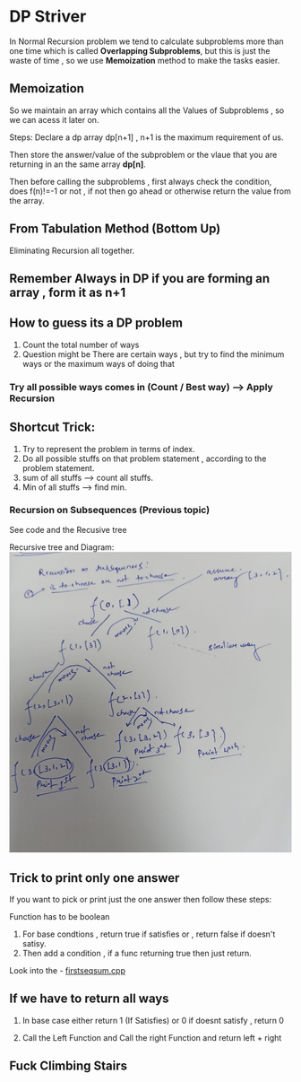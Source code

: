 # DP Striver
In Normal Recursion problem we tend to calculate subproblems more than one time which is called **Overlapping Subproblems**, but this is just the waste of time , so we use **Memoization** method to make the tasks easier.

## Memoization
So we maintain an array which contains all the Values of Subproblems , so we can acess it later on.

Steps:
Declare a dp array dp[n+1] , n+1 is the maximum requirement of us.

Then store the answer/value of the subproblem or the vlaue that you are returning in an the same array **dp[n]**.

Then before calling the subproblems , first always check the condition, does f(n)!=-1 or not , if not then go ahead or otherwise return the value from the array.


## From Tabulation Method (Bottom Up)
Eliminating Recursion all together.

## Remember Always in DP if you are forming an array , form it as n+1


## How to guess its a DP problem
1. Count the total number of ways
2. Question might be There are certain ways , but try to find the minimum ways or the maximum ways of doing that

### Try all possible ways comes in (Count / Best way) --> Apply Recursion

## Shortcut Trick:
1. Try to represent the problem in terms of index. 
2. Do all possible stuffs on that problem statement , according to the problem statement.
3. sum of all stuffs --> count all stuffs.
4. Min of all stuffs --> find min.


### Recursion on Subsequences (Previous topic)
See code and the Recusive tree

Recursive tree and Diagram:
![Alt text](sub_rec.jpeg)


## Trick to print only one answer
If you want to pick or print just the one answer then follow these steps:

Function has to be boolean
1. For base condtions , return true if satisfies or , return false if doesn't satisy.
2. Then add a condition , if a func returning true then just return.

Look into the - [firstseqsum.cpp](firstseqsum.cpp)

## If we have to return all ways 
1. In base case either return 1 (If Satisfies)
or 0 if doesnt satisfy , return 0

2. Call the Left Function and Call the right Function and return left + right 


## Fuck Climbing Stairs







